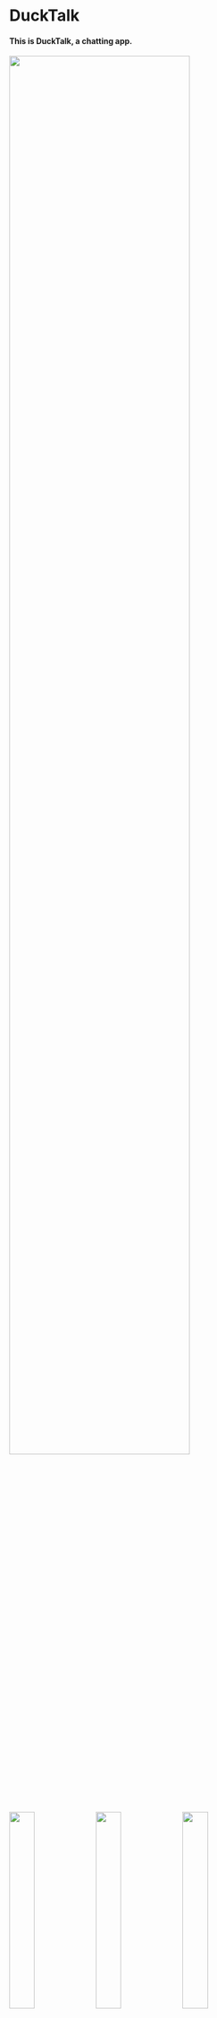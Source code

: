 # DuckTalk

#### This is DuckTalk, a chatting app.  
<img src  = "https://user-images.githubusercontent.com/52908154/80017884-372eb400-8510-11ea-8342-e0884ab8ac6e.png" width =80%><img>


<img src  = "https://user-images.githubusercontent.com/52908154/80017796-1a927c00-8510-11ea-9996-700f3f2a4ebd.png" width =30%><img>
<img src  = "https://user-images.githubusercontent.com/52908154/80017720-fcc51700-850f-11ea-94c0-1f93cc7a9796.png" width =30%><img>
<img src  = "https://user-images.githubusercontent.com/52908154/80017706-f6cf3600-850f-11ea-85bc-8a4d2d3d2423.png" width =30%><img>

<img src  = "https://user-images.githubusercontent.com/52908154/80017748-03ec2500-8510-11ea-86df-87e0cc112555.png" width =30%><img>  
<img src  = "https://user-images.githubusercontent.com/52908154/80017437-92ac7200-850f-11ea-9828-7a5245353ac8.png" width =60%><img> 
#### Development environment  
App - android studio
DB - firebase
